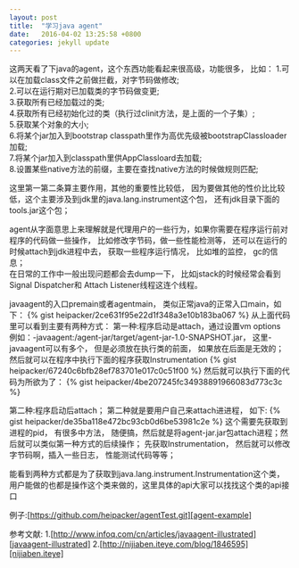 ```yaml
---
layout: post
title:  "学习java agent"
date:   2016-04-02 13:25:58 +0800
categories: jekyll update
---
```

  这两天看了下java的agent，这个东西功能看起来很高级，功能很多， 比如：
1.可以在加载class文件之前做拦截，对字节码做修改;<br/>
2.可以在运行期对已加载类的字节码做变更;<br/>
3.获取所有已经加载过的类;<br/>
4.获取所有已经初始化过的类（执行过clinit方法，是上面的一个子集）;<br/>
5.获取某个对象的大小;<br/>
6.将某个jar加入到bootstrap classpath里作为高优先级被bootstrapClassloader加载;<br/>
7.将某个jar加入到classpath里供AppClassloard去加载;<br/>
8.设置某些native方法的前缀，主要在查找native方法的时候做规则匹配;<br/>

这里第一第二条算主要作用，其他的重要性比较低， 因为要做其他的性价比比较低，这个主要涉及到jdk里的java.lang.instrument这个包， 还有jdk目录下面的tools.jar这个包；

  agent从字面意思上来理解就是代理用户的一些行为，如果你需要在程序运行前对程序的代码做一些操作， 比如修改字节码，做一些性能检测等， 还可以在运行的时候attach到jdk进程中去， 获取一些程序运行情况， 比如堆的监控， gc的信息； <br/>
在日常的工作中一般出现问题都会去dump一下， 比如jstack的时候经常会看到Signal Dispatcher和 Attach Listener线程这连个线程。

javaagent的入口premain或者agentmain， 类似正常java的正常入口main，如下：
{% gist heipacker/2ce631f95e22d1f348a3e10b183ba067 %}
从上面代码里可以看到主要有两种方式：
第一种:程序启动是attach，通过设置vm options 例如：-javaagent:/agent-jar/target/agent-jar-1.0-SNAPSHOT.jar， 这里-javaagent可以有多个， 但是必须放在执行类的前面， 如果放在后面是无效的；
然后就可以在程序中执行下面的程序获取Instrumentation
{% gist heipacker/67240c6bfb28ef783701e017c0c51f00 %}
然后就可以执行下面的代码为所欲为了：
{% gist heipacker/4be207245fc34938891966083d773c3c %}

第二种:程序启动后attach；
第二种就是要用户自己来attach进进程， 如下:
{% gist heipacker/de35ba118e472bc93cb0d6be53981c2e %}
这个需要先获取到进程的pid， 有很多中方法， 随便搞，然后就是将agent-jar.jar包attach进程；然后就可以类似第一种方式的后续操作；
先获取Instrumentation， 然后就可以修改字节码啊，插入一些日志， 性能测试代码等等；

能看到两种方式都是为了获取到java.lang.instrument.Instrumentation这个类， 用户能做的也都是操作这个类来做的，这里具体的api大家可以找找这个类的api接口

例子:[https://github.com/heipacker/agentTest.git][agent-example]

参考文献:
1.[http://www.infoq.com/cn/articles/javaagent-illustrated][javaagent-illustrated]
2.[http://nijiaben.iteye.com/blog/1846595][nijiaben.iteye]

[javaagent-illustrated]: http://www.infoq.com/cn/articles/javaagent-illustrated
[agent-example]: https://github.com/heipacker/agentTest.git
[nijiaben.iteye]: http://nijiaben.iteye.com/blog/1846595
